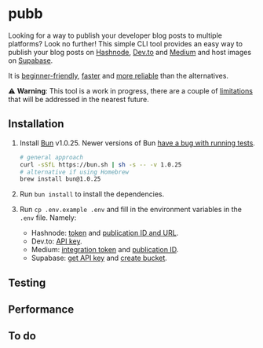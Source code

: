 # pubb

<!-- todo use similar in descr -->

Looking for a way to publish your developer blog posts to multiple platforms? Look no further! This
simple CLI tool provides an easy way to publish your blog posts on [Hashnode](https://hashnode.com/),
[Dev.to](https://dev.to/) and [Medium](https://medium.com/) and host images on
[Supabase](https://supabase.com/).

It is [beginner-friendly](#installation), [faster](#performance) and [more reliable](#testing) than
the alternatives.

⚠️ **Warning**: This tool is a work in progress, there are a couple of [limitations](#to-do) that
will be addressed in the nearest future.

## Installation

1. Install [Bun](https://bun.sh/) v1.0.25. Newer versions of Bun [have a bug with running tests](#to-do).

   ```sh
   # general approach
   curl -sSfL https://bun.sh | sh -s -- -v 1.0.25
   # alternative if using Homebrew
   brew install bun@1.0.25
   ```

2. Run `bun install` to install the dependencies.
3. Run `cp .env.example .env` and fill in the environment variables in the `.env` file. Namely:

   - Hashnode: [token](https://hashnode.com/settings/developer) and [publication ID and URL](https://hashnode.com/settings/blog).
   - Dev.to: [API key](https://dev.to/settings/extensions).
   - Medium: [integration token](https://medium.com/me/settings/security) and [publication ID](https://github.com/Medium/medium-api-docs#getting-the-authenticated-users-details).
   - Supabase: [get API key](https://supabase.com/dashboard/project/_/settings/api) and [create bucket](https://app.supabase.io/project/storage).

## Testing

<!-- todo BUN 🚀 -->

## Performance

<!-- todo BUN 🚀 -->

## To do

<!-- todo BUN 😢 -->
